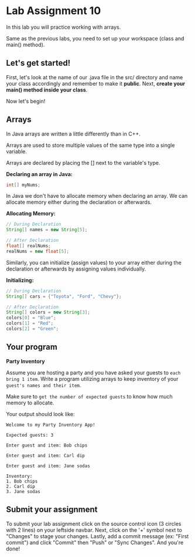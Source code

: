 # Lab Assignment 10

In this lab you will practice working with arrays.

Same as the previous labs, you need to set up your workspace (class and main() method).

## Let's get started!

First, let's look at the name of our .java file in the src/ directory and name your class accordingly and remember to make it **public**. Next, **create your main() method inside your class**.

Now let's begin!

## Arrays

In Java arrays are written a little differently than in C++.

Arrays are used to store multiple values of the same type into a single variable. 

Arrays are declared by placing the [] next to the variable's type.

**Declaring an array in Java:**
```java
int[] myNums;
```

In Java we don't have to allocate memory when declaring an array. We can allocate memory either during the declaration or afterwards.

**Allocating Memory:**
```java
// During Declaration
String[] names = new String[5];

// After Declaration
float[] realNums;
realNums = new float[5];
```

Similarly, you can initialize (assign values) to your array either during the declaration or afterwards by assigning values individually.

**Initializing:**
```java
// During Declaration
String[] cars = {"Toyota", "Ford", "Chevy"};

// After Declaration
String[] colors = new String[3];
colors[0] = "Blue";
colors[1] = "Red";
colors[2] = "Green";
```

## Your program

**Party Inventory**

Assume you are hosting a party and you have asked your guests to `each bring 1 item`. Write a program utilizing arrays to keep inventory of your `guest's names and their item`.

Make sure to `get the number of expected guests` to know how much memory to allocate.

Your output should look like:
```
Welcome to my Party Inventory App!

Expected guests: 3

Enter guest and item: Bob chips

Enter guest and item: Carl dip

Enter guest and item: Jane sodas

Inventory:
1. Bob chips
2. Carl dip
3. Jane sodas

```

## Submit your assignment

To submit your lab assignment click on the source control icon (3 circles with 2 lines) on your leftside navbar. Next, click on the '+' symbol next to "Changes" to stage your changes. Lastly, add a commit message (ex: "First commit") and click "Commit" then "Push" or "Sync Changes". And you're done!
